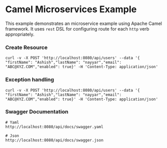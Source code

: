 # Camel Microservices Example

This example demonstrates an microservice example using Apache Camel framework. It uses `rest` DSL for configuring route for each `http` verb appropriately.

### Create Resource
```shell script
curl -v -X POST 'http://localhost:8080/api/users' --data '{ "firstName": "Ashish","lastName": "nayyar","email": "ABC@XYZ.COM","enabled": true}' -H 'Content-Type: application/json'
```
### Exception handling
```shell script
curl -v -X POST 'http://localhost:8080/api/users' --data '{ "firstName": "Ashish","lastName": "nayyar","email": "ABC@XYZ.COM","enabled": true}' -H 'Content-Type: application/json'
```
### Swagger Documentation
```shell script
# Yaml
http://localhost:8080/api/docs/swagger.yaml

# Json
http://localhost:8080/api/docs/swagger.json
```
